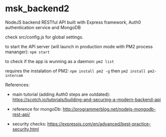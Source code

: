 # msk_backend2
NodeJS backend RESTful API built with Express framework, Auth0 authentication service and MongoDB

check src/config.js for global settings.

to start the API server (will launch in production mode with PM2 process mananger):
```npm start```

to check if the app is wunning as a daemon:
```pm2 list```

requires the instalation of PM2:
```npm install pm2 -g```
then 
```pm2 install pm2-intercom```

References:
- main tutorial (adding Auth0 steps are outdated):
https://scotch.io/tutorials/building-and-securing-a-modern-backend-api

- reference for mongoDb:
http://programmerblog.net/nodejs-mongodb-rest-api/

- security checks:
https://expressjs.com/en/advanced/best-practice-security.html